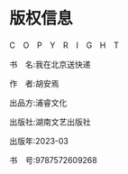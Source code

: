    

# 版权信息

C　O　P　Y　R　I　G　H　T

书 名:我在北京送快递

作 者:胡安焉

出品方:浦睿文化

出版社:湖南文艺出版社

出版年:2023-03

书 号:9787572609268